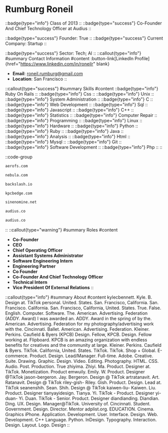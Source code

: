 # Rumburg Roneil
::badge{type="info"}
Class of 2013
::
::badge{type="success"}
Co-Founder And Chief Technology Officer at Audius
::

::badge{type="success"}
Founder: True
::
::badge{type="success"}
Current Company: Startup
::

::badge{type="success"}
Sector: Tech; AI
::
::callout{type="info"}
#summary
Contact Information
#content
:button-link[LinkedIn Profile]{href="https://www.linkedin.com/in/roneilr" blank}
- **Email**: roneil.rumburg@gmail.com
- **Location**: San Francisco
::

::callout{type="success"}
#summary
Skills
#content
::badge{type="info"}
Ruby On Rails
::
::badge{type="info"}
Css
::
::badge{type="info"}
Unix
::
::badge{type="info"}
System Administration
::
::badge{type="info"}
C
::
::badge{type="info"}
Web Development
::
::badge{type="info"}
Sql
::
::badge{type="info"}
Javascript
::
::badge{type="info"}
C++
::
::badge{type="info"}
Statistics
::
::badge{type="info"}
Computer Repair
::
::badge{type="info"}
Programming
::
::badge{type="info"}
Linux
::
::badge{type="info"}
Hardware
::
::badge{type="info"}
Python
::
::badge{type="info"}
Ruby
::
::badge{type="info"}
Java
::
::badge{type="info"}
Analysis
::
::badge{type="info"}
Html
::
::badge{type="info"}
Mysql
::
::badge{type="info"}
Git
::
::badge{type="info"}
Software Development
::
::badge{type="info"}
Php
::
::

::code-group
```bash [AeroFS]
aerofs.com
```
```bash [Nebula]
nebula.com
```
```bash [Backslash]
backslash.io
```
```bash [KPCB Edge]
kpcbedge.com
```
```bash [Sine Nomine Associates]
sinenomine.net
```
```bash [Audius]
audius.co
```
```bash [Audius]
audius.co
```
::
::callout{type="warning"}
#summary
Roles
#content
- **Co-Founder**
- **CEO**
- **Chief Operating Officer**
- **Assistant Systems Administrator**
- **Software Engineering Intern**
- **Engineering Partner**
- **Co Founder**
- **Co-Founder And Chief Technology Officer**
- **Technical Intern**
- **Vice President Of External Relations**
::

::callout{type="info"}
#summary
About
#content
kylecbennett. Kyle. B. Design at. TikTok personal. United. States. San. Francisco, California. San. Francisco. California. San. Francisco, California, United. States. True. False. English. Computer. Software. The. American. Advertising. Federation (ADDY. Award) I was awarded an. ADDY. Award in the spring of by the. American. Advertising. Federation for my photography/advertising work with the. Cincinnati. Ballet. American. Advertising. Federation. Kleiner. Perkins. Caufield & Byers (KPCB) Design. Fellow, KPCB. Design. Fellow working at. Flipboard. KPCB is an amazing organization with endless benefits for creatives and the community at large. Kleiner. Perkins. Caufield & Byers. TikTok. California, United. States. TikTok. TikTok. Shop + Global. E-commerce. Product. Design. Lead/Manager. Full-time. Adobe. Creative. Suite. Drawing. Graphic. Design. Video. Editing. Photography. HTML. CSS. Audio. Post. Production. True zhiyima. Zhiyi. Ma. Product. Designer at. TikTok. Monetization. Product emwuily. Emily. W. Product. Designer @TikTok jason-bergeron. Jay. Bergeron. Design @ TikTok artratanavit. Art. Ratanavit. Design @ TikTok riley-gish- Riley. Gish. Product. Design. Lead at. TikTok seanenshih. Sean. Shih. Design @ TikTok kaiwen-liu- Kaiwen. Liu. Product. Designer tianyayidesign. Tianya. Yi. TikTok - Product. Designer yi-duan- Yi. Duan. TikTok - Senior. Product. Designer diandianding. Diandian. Ding. UX. Design. Manager@TikTok. University of. Cincinnati. Student. Government. Design. Director. Mentor adplist.org. EDUCATION. Cinema. Graphics iPhone. Application. Development. User. Interface. Design. Web. Development. C++ Language. Python. InDesign. Typography. Interaction. Design. Layout. Logo. Design
::
